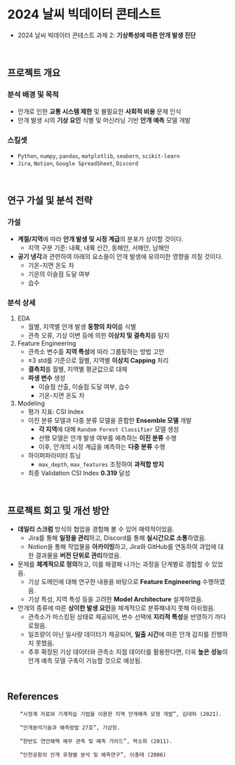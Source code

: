 # 2024 날씨 빅데이터 콘테스트
- 2024 날씨 빅데이터 콘테스트 과제 2: **기상특성에 따른 안개 발생 진단**
<br>

## 프로젝트 개요
### 분석 배경 및 목적
- 안개로 인한 **교통 시스템 제한** 및 불필요한 **사회적 비용** 문제 인식
- 안개 발생 시의 **기상 요인** 식별 및 머신러닝 기반 **안개 예측** 모델 개발

### 스킬셋
- `Python`, `numpy`, `pandas`, `matplotlib`, `seaborn`, `scikit-learn`
- `Jira`, `Notion`, `Google SpreadSheet`, `Discord`
<br>

## 연구 가설 및 분석 전략
### 가설
- **계절/지역**에 따라 **안개 발생 및 시정 계급**의 분포가 상이할 것이다.
    - 지역 구분 기준: 내륙, 내륙 산간, 동해안, 서해안, 남해안
- **공기 냉각**과 관련하여 아래의 요소들이 안개 발생에 유의미한 영향을 끼칠 것이다.
    - 기온-지면 온도 차
    - 기온의 이슬점 도달 여부
    - 습수

### 분석 상세
1. EDA
    - 월별, 지역별 안개 발생 **동향의 차이**를 식별
    - 관측 오류, 기상 이변 등에 의한 **이상치 및 결측치**를 탐지
2. Feature Engineering
    - 관측소 변수를 **지역 특성**에 따라 그룹핑하는 방법 고안
    - ±3 std를 기준으로 월별, 지역별 **이상치 Capping** 처리
    - **결측치**를 월별, 지역별 평균값으로 대체
    - **파생 변수** 생성
        - 이슬점 산출, 이슬점 도달 여부, 습수
        - 기온-지면 온도 차
3. Modeling
    - 평가 지표: CSI Index
    - 이진 분류 모델과 다중 분류 모델을 혼합한 **Ensemble 모델** 개발
        - **각 지역**에 대해 `Random Forest Classifier` 모델 생성
        - 선행 모델은 안개 발생 여부를 예측하는 **이진 분류** 수행
        - 이후, 안개의 시정 계급을 예측하는 **다중 분류** 수행
    - 하이퍼파라미터 튜닝
        - `max_depth`, `max_features` 조정하여 **과적합 방지**
    - 최종 Validation CSI Index **0.319** 달성
<br>

## 프로젝트 회고 및 개선 방안
- **데일리 스크럼** 방식의 협업을 경험해 볼 수 있어 매력적이었음.
    - Jira를 통해 **일정을 관리**하고, Discord를 통해 **실시간으로 소통**하였음.
    - Notion을 통해 작업물을 **아카이빙**하고, Jira와 GitHub를 연동하여 과업에 대한 결과물을 **버전 단위로 관리**하였음.
- 문제를 **체계적으로 정의**하고, 이를 해결해 나가는 과정을 단계별로 경험할 수 있었음.
    - 기상 도메인에 대해 연구한 내용을 바탕으로 **Feature Engineering** 수행하였음.
    - 기상 특성, 지역 특성 등을 고려한 **Model Architecture** 설계하였음.
- 안개의 종류에 따른 **상이한 발생 요인**을 체계적으로 분류해내지 못해 아쉬웠음.
    - 관측소가 마스킹된 상태로 제공되어, 변수 선택에 **지리적 특성**을 반영하기 까다로웠음.
    - 일조량이 아닌 일사량 데이터가 제공되어, **일출 시간**에 따른 안개 감지를 진행하지 못했음.
    - 추후 확장된 기상 데이터와 관측소 지점 데이터를 활용한다면, 더욱 **높은 성능**의 안개 예측 모델 구축이 가능할 것으로 예상됨.
<br>

## References
        “시정계 자료와 기계학습 기법을 이용한 지역 안개예측 모형 개발”, 김대하 (2021).

        “안개분석기술과 예측방법 27호”, 기상청.

        “한반도 연안해역 해무 관측 및 예측 가이드”, 박소희 (2011).

        “인천공항의 안개 유형별 분석 및 예측연구”, 이충태 (2006)
